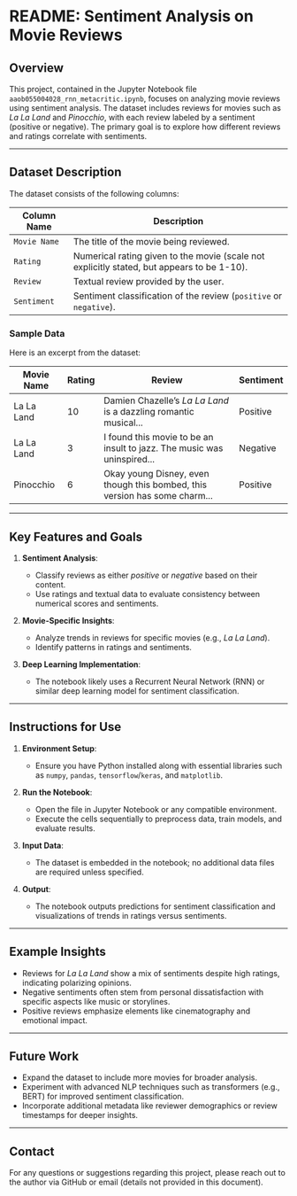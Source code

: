 # README: Sentiment Analysis on Movie Reviews

## Overview
This project, contained in the Jupyter Notebook file `aaob055004028_rnn_metacritic.ipynb`, focuses on analyzing movie reviews using sentiment analysis. The dataset includes reviews for movies such as *La La Land* and *Pinocchio*, with each review labeled by a sentiment (positive or negative). The primary goal is to explore how different reviews and ratings correlate with sentiments.

---

## Dataset Description
The dataset consists of the following columns:

| **Column Name** | **Description**                                                                 |
|------------------|---------------------------------------------------------------------------------|
| `Movie Name`     | The title of the movie being reviewed.                                         |
| `Rating`         | Numerical rating given to the movie (scale not explicitly stated, but appears to be 1-10). |
| `Review`         | Textual review provided by the user.                                           |
| `Sentiment`      | Sentiment classification of the review (`positive` or `negative`).             |

### Sample Data
Here is an excerpt from the dataset:

| Movie Name  | Rating | Review                                                                                 | Sentiment |
|-------------|--------|---------------------------------------------------------------------------------------|-----------|
| La La Land  | 10     | Damien Chazelle’s *La La Land* is a dazzling romantic musical...                      | Positive  |
| La La Land  | 3      | I found this movie to be an insult to jazz. The music was uninspired...               | Negative  |
| Pinocchio   | 6      | Okay young Disney, even though this bombed, this version has some charm...            | Positive  |

---

## Key Features and Goals
1. **Sentiment Analysis**:
   - Classify reviews as either *positive* or *negative* based on their content.
   - Use ratings and textual data to evaluate consistency between numerical scores and sentiments.

2. **Movie-Specific Insights**:
   - Analyze trends in reviews for specific movies (e.g., *La La Land*).
   - Identify patterns in ratings and sentiments.

3. **Deep Learning Implementation**:
   - The notebook likely uses a Recurrent Neural Network (RNN) or similar deep learning model for sentiment classification.

---

## Instructions for Use
1. **Environment Setup**:
   - Ensure you have Python installed along with essential libraries such as `numpy`, `pandas`, `tensorflow`/`keras`, and `matplotlib`.

2. **Run the Notebook**:
   - Open the file in Jupyter Notebook or any compatible environment.
   - Execute the cells sequentially to preprocess data, train models, and evaluate results.

3. **Input Data**:
   - The dataset is embedded in the notebook; no additional data files are required unless specified.

4. **Output**:
   - The notebook outputs predictions for sentiment classification and visualizations of trends in ratings versus sentiments.

---

## Example Insights
- Reviews for *La La Land* show a mix of sentiments despite high ratings, indicating polarizing opinions.
- Negative sentiments often stem from personal dissatisfaction with specific aspects like music or storylines.
- Positive reviews emphasize elements like cinematography and emotional impact.

---

## Future Work
- Expand the dataset to include more movies for broader analysis.
- Experiment with advanced NLP techniques such as transformers (e.g., BERT) for improved sentiment classification.
- Incorporate additional metadata like reviewer demographics or review timestamps for deeper insights.

---

## Contact
For any questions or suggestions regarding this project, please reach out to the author via GitHub or email (details not provided in this document).
